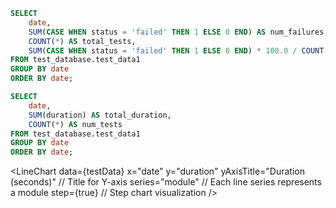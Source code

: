 ```sql tabel6
SELECT
    date,
    SUM(CASE WHEN status = 'failed' THEN 1 ELSE 0 END) AS num_failures,
    COUNT(*) AS total_tests,
    SUM(CASE WHEN status = 'failed' THEN 1 ELSE 0 END) * 100.0 / COUNT(*) AS failure_rate_percentage
FROM test_database.test_data1
GROUP BY date
ORDER BY date;
```

```sql table7
SELECT
    date,
    SUM(duration) AS total_duration,
    COUNT(*) AS num_tests
FROM test_database.test_data1
GROUP BY date
ORDER BY date;
```


<LineChart
    data={table7}
    y="total_duration"
    title="Total Duration of Tests by Month"
/>

<LineChart
    data={testData} 
    x="date" 
    y="duration"
    yAxisTitle="Duration (seconds)" // Title for Y-axis
    series="module" // Each line series represents a module
    step={true} // Step chart visualization
/>
